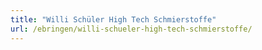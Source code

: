 ```yaml
---
title: "Willi Schüler High Tech Schmierstoffe"
url: /ebringen/willi-schueler-high-tech-schmierstoffe/
---
```

